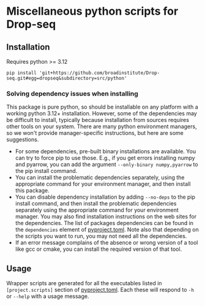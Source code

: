 # Miscellaneous python scripts for Drop-seq

## Installation

Requires python >= 3.12
```
pip install 'git+https://github.com/broadinstitute/Drop-seq.git#egg=dropseq&subdirectory=src/python'
```
### Solving dependency issues when installing

This package is pure python, so should be installable on any platform with a working python 3.12+ 
installation. However, some of the dependencies may be difficult to install, typically because installation 
from sources  requires other tools on your system.  There are many python environment managers, so we 
won't provide manager-specific instructions, but here are some suggestions.

- For some dependencies, pre-built binary installations are available.  You can try to force pip to use
 those.  E.g., if you get errors installing numpy and pyarrow, you can add the argument 
`--only-binary numpy,pyarrow` to the pip install command.
- You can install the problematic dependencies separately, using the appropriate command for your
environment manager, and then install this package.
- You can disable dependency installation by adding `--no-deps` to the pip install command, and then
 install the problematic dependencies separately using the appropriate command for your environment
 manager.  You may also find installation instructions on the web sites for the dependencies. The list
 of packages dependencies can be found in the `dependencies` element of [pyproject.toml](pyproject.toml).
 Note also that depending on the scripts you want to run, you may not need all the dependencies.
- If an error message complains of the absence or wrong version of a tool like gcc or cmake, you can
  install the required version of that tool.

## Usage

Wrapper scripts are generated for all the executables listed in `[project.scripts]` 
section of [pyproject.toml](pyproject.toml).  Each these will respond to `-h` or `--help`
with a usage message.